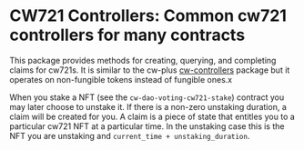 # CW721 Controllers: Common cw721 controllers for many contracts

This package provides methods for creating, querying, and completing
claims for cw721s. It is similar to the cw-plus
[cw-controllers](https://crates.io/crates/cw-controllers) package
but it operates on non-fungible tokens instead of fungible ones.x

When you stake a NFT (see the `cw-dao-voting-cw721-stake`) contract
you may later choose to unstake it. If there is a non-zero unstaking
duration, a claim will be created for you. A claim is a piece of state
that entitles you to a particular cw721 NFT at a particular time. In
the unstaking case this is the NFT you are unstaking and
`current_time + unstaking_duration`.
